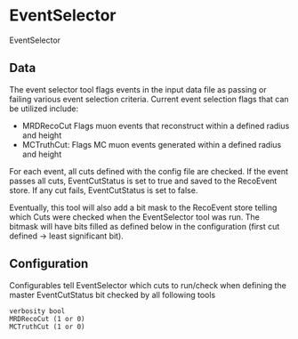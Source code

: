 # EventSelector

EventSelector

## Data

The event selector tool flags events in the input data file as passing or failing
various event selection criteria.  Current event selection flags that can be
utilized include:
  - MRDRecoCut Flags muon events that reconstruct within a defined radius and height
  - MCTruthCut: Flags MC muon events generated within a defined radius and height 

For each event, all cuts defined with the config file are checked.  If the event
passes all cuts, EventCutStatus is set to true and saved to the RecoEvent store.
If any cut fails, EventCutStatus is set to false.

Eventually, this tool will also add a bit mask to the RecoEvent store telling which
Cuts were checked when the EventSelector tool was run.  The bitmask will have bits
filled as defined below in the configuration (first cut defined -> least
significant bit). 

## Configuration

Configurables tell EventSelector which cuts to run/check when defining the
master EventCutStatus bit checked by all following tools

```
verbosity bool
MRDRecoCut (1 or 0)
MCTruthCut (1 or 0)
```
